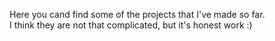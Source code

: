 Here you cand find some of the projects that I've made so far.<br>
I think they are not that complicated, but it's honest work :)
